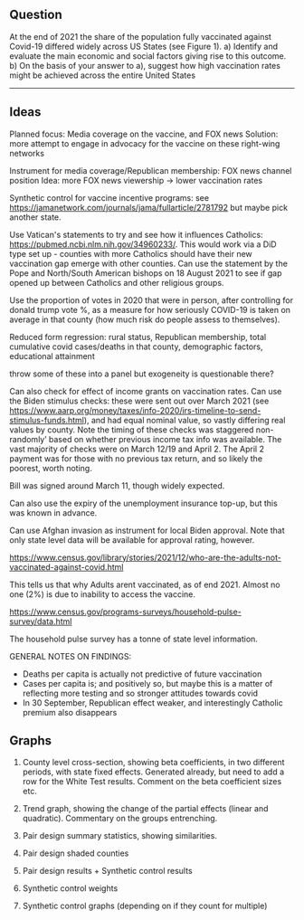 ## Question

At the end of 2021 the share of the population fully vaccinated against Covid-19 differed
widely across US States (see Figure 1).
a) Identify and evaluate the main economic and social factors giving rise to this
outcome.
b) On the basis of your answer to a), suggest how high vaccination rates might be
achieved across the entire United States

----

## Ideas

Planned focus: Media coverage on the vaccine, and FOX news
Solution: more attempt to engage in advocacy for the vaccine on these right-wing networks

Instrument for media coverage/Republican membership: FOX news channel position
Idea: more FOX news viewership → lower vaccination rates

Synthetic control for vaccine incentive programs: see https://jamanetwork.com/journals/jama/fullarticle/2781792 but maybe pick another state.

Use Vatican's statements to try and see how it influences Catholics: https://pubmed.ncbi.nlm.nih.gov/34960233/. This would work via a DiD type set up - counties with more Catholics should have their new vaccination gap emerge with other counties. Can use the statement by the Pope and North/South American bishops on 18 August 2021 to see if gap opened up between Catholics and other religious groups.

Use the proportion of votes in 2020 that were in person, after controlling for donald trump vote %, as a measure for how seriously COVID-19 is taken on average in that county (how much risk do people assess to themselves).

Reduced form regression: rural status, Republican membership, total cumulative covid cases/deaths in that county, demographic factors, educational attainment

throw some of these into a panel but exogeneity is questionable there?

Can also check for effect of income grants on vaccination rates. Can use the Biden stimulus checks: these were sent out over March 2021 (see https://www.aarp.org/money/taxes/info-2020/irs-timeline-to-send-stimulus-funds.html), and had equal nominal value, so vastly differing real values by county. Note the timing of these checks was staggered non-randomly’ based on whether previous income tax info was available. The vast majority of checks were on March 12/19 and April 2. The April 2 payment was for those with no previous tax return, and so likely the poorest, worth noting.

Bill was signed around March 11, though widely expected.

Can also use the expiry of the unemployment insurance top-up, but this was known in advance.

Can use Afghan invasion as instrument for local Biden approval. Note that only state level data will be available for approval rating, however.


https://www.census.gov/library/stories/2021/12/who-are-the-adults-not-vaccinated-against-covid.html

This tells us that why Adults arent vaccinated, as of end 2021. Almost no one (2%) is due to inability to access the vaccine.

https://www.census.gov/programs-surveys/household-pulse-survey/data.html

The household pulse survey has a tonne of state level information.

GENERAL NOTES ON FINDINGS:
* Deaths per capita is actually not predictive of future vaccination
* Cases per capita is; and positively so, but maybe this is a matter of reflecting more testing and so stronger attitudes towards covid
* In 30 September, Republican effect weaker, and interestingly Catholic premium also disappears

## Graphs

1. County level cross-section, showing beta coefficients, in two different periods, with state fixed effects. Generated already, but need to add a row for the White Test results. Comment on the beta coefficient sizes etc.

2. Trend graph, showing the change of the partial effects (linear and quadratic). Commentary on the groups entrenching.

3. Pair design summary statistics, showing similarities.

4. Pair design shaded counties

5. Pair design results + Synthetic control results

6. Synthetic control weights

7. Synthetic control graphs (depending on if they count for multiple)